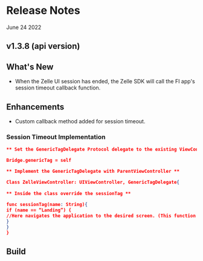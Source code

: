 # Release Notes

June 24 2022

## v1.3.8 (api version)

## What's New

- When the Zelle UI session has ended, the Zelle SDK will call the FI app's session timeout callback function.

## Enhancements

- Custom callback method added for session timeout.

### Session Timeout Implementation

```json
** Set the GenericTagDelegate Protocol delegate to the existing ViewController **

Bridge.genericTag = self

** Implement the GenericTagDelegate with ParentViewController **

Class ZelleViewController: UIViewController, GenericTagDelegate{
        
** Inside the class override the sessionTag **
        
func sessionTag(name: String){
if (name == “Landing”) {
//Here navigates the application to the desired screen. (This function will be triggered after the session expires)  
}
}
}
```

## Build


